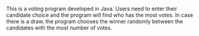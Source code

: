 This is a voting program developed in Java. 
Users need to enter their candidate choice and the program will find who has the most votes. In case there is a draw,
the program chooses the winner randomly between the candidates with the most number of votes. 